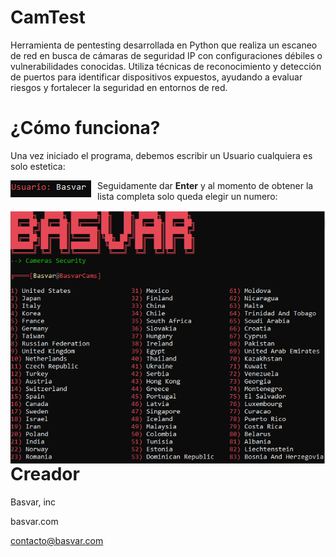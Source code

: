 # CamTest

Herramienta de pentesting desarrollada en Python que realiza un escaneo de red en busca de cámaras de seguridad IP con configuraciones débiles o vulnerabilidades conocidas. Utiliza técnicas de reconocimiento y detección de puertos para identificar dispositivos expuestos, ayudando a evaluar riesgos y fortalecer la seguridad en entornos de red.


¿Cómo funciona?
======
Una vez iniciado el programa, debemos escribir un Usuario cualquiera es solo estetica:

<p align="center">
<img src="cdn/u.bv.png"
        alt="Basvar Clear"
        style="float: left; margin-right: 10px;" />
</p>

Seguidamente dar **Enter** y al momento de obtener la lista completa solo queda elegir un numero:

<p align="center">
<img src="cdn/bv.l.png"
        alt="Basvar CL"
        style="float: left; margin-right: 10px;" />
</p>


Creador
======
Basvar, inc

basvar.com

contacto@basvar.com